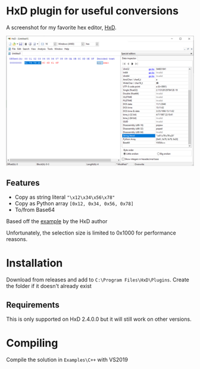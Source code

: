 # HxD plugin for useful conversions

A screenshot for my favorite hex editor, [HxD](https://mh-nexus.de/en/hxd/).

![screenshot.png](screenshot.png)

## Features

 - Copy as string literal `"\x12\x34\x56\x78"`
 - Copy as Python array `[0x12, 0x34, 0x56, 0x78]`
 - To/from Base64

Based off the [example](https://github.com/maelh/hxd-plugin-framework) by the HxD author

Unfortunately, the selection size is limited to 0x1000 for performance reasons.

# Installation

Download from releases and add to `C:\Program Files\HxD\Plugins`. Create the folder if it doesn't already exist

## Requirements

This is only supported on HxD 2.4.0.0 but it will still work on other versions.

# Compiling

Compile the solution in `Examples\C++` with VS2019
